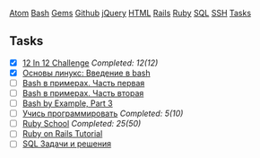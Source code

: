 [Atom](/atom.md) [Bash](bash.md) [Gems](/gems.md) [Github](/github.md) [jQuery](/jquery.md) [HTML](html.md) [Rails](rails.md) [Ruby](ruby.md) [SQL](sql.md) [SSH](ssh.md) [Tasks](tasks.md)

## Tasks


- [x] [12 In 12 Challenge](https://mackenziechild.me/12-in-12/) _Completed: 12(12)_
- [x] [Основы линукс: Введение в bash](http://linuxgeeks.ru/bash-intro.htm)
- [ ] [Bash в примерах. Часть первая](http://linuxgeeks.ru/bash-1.htm)
- [ ] [Bash в примерах. Часть вторая](http://linuxgeeks.ru/bash-2.htm)
- [ ] [Bash by Example, Part 3](http://www.funtoo.org/Bash_by_Example,_Part_3)
- [ ] [Учись программировать](http://www.shokhirev.com/mikhail/ruby/ltp/) _Completed: 5(10)_
- [ ] [Ruby School](http://rubyschool.us/) _Completed: 25(50)_
- [ ] [Ruby on Rails Tutorial](http://railstutorial.ru/chapters/4_0/beginning)
- [ ] [SQL Задачи и решения](http://sql-tutorial.ru/)
